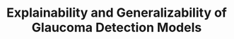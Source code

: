 ---
layout: page
title: Explainability and Generalizability of Glaucoma Detection Models
description: master thesis
img: /assets/img/glaucoma/GradCam.png
importance: 1
redirect: https://github.com/WojciechMojsiejuk/EXPLAINABILITY-AND-GENERALIZABILITY-OF-GLAUCOMA-DETECTION-MODELS
---
